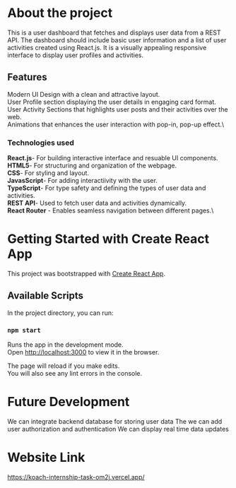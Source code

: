 # About the project

This is a user dashboard that fetches and displays user data from a REST API. The dashboard should include basic user information and a list of user activities created using React.js. It is a visually appealing responsive  interface to display user profiles and activities.

## Features

Modern UI Design with a clean and attractive layout.\
User Profile section displaying the user details in engaging card format.\
User Activity Sections that highlights user posts and their activities over the web.\
Animations that enhances the user interaction with pop-in, pop-up effect.\

### Technologies used
**React.js**- For building interactive interface and resuable UI components.\
**HTML5**- For structuring and organization of the webpage.\
**CSS**- For styling and layout.\
**JavasScript**- For adding interactiivity with the user.\
**TypeScript**- For type safety and defining the types of user data and activities.\
**REST API**-  Used to fetch user data and activities dynamically.\
**React Router** - Enables seamless navigation between different pages.\

# Getting Started with Create React App

This project was bootstrapped with [Create React App](https://github.com/facebook/create-react-app).

## Available Scripts

In the project directory, you can run:

### `npm start`

Runs the app in the development mode.\
Open [http://localhost:3000](http://localhost:3000) to view it in the browser.

The page will reload if you make edits.\
You will also see any lint errors in the console.

# Future Development
We can integrate backend database for storing user data
The we can add user authorization and authentication
We can display real time data updates

# Website Link
https://koach-internship-task-om2j.vercel.app/

